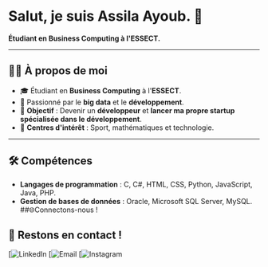 # Salut, je suis Assila Ayoub. 👋  
**Étudiant en **Business Computing** à l'**ESSECT**.**

---

## 🙋‍♂️ À propos de moi
- 🎓 Étudiant en **Business Computing** à l'**ESSECT**.
- 🧮 Passionné par le **big data** et le **développement**.
- 🎯 **Objectif** : Devenir un **développeur** et **lancer ma propre startup spécialisée dans le développement**.
- 🎨 **Centres d'intérêt** : Sport, mathématiques et technologie.

---

## 🛠 Compétences
- **Langages de programmation** : C, C#, HTML, CSS, Python, JavaScript, Java, PHP.
- **Gestion de bases de données** : Oracle, Microsoft SQL Server, MySQL.
##🌐Connectons-nous !
## 🌟 Restons en contact !

[![LinkedIn](linkedin.com/in/ayoub-assila-288389301)
[![Email](https://mail.google.com/mail/u/0/?hl=fr#inbox)
[![Instagram](https://www.instagram.com/)
